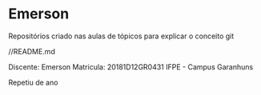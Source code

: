 # Emerson

Repositórios criado nas aulas de tópicos para explicar o conceito git

//README.md

Discente: Emerson
Matricula: 20181D12GR0431
IFPE - Campus Garanhuns

Repetiu de ano